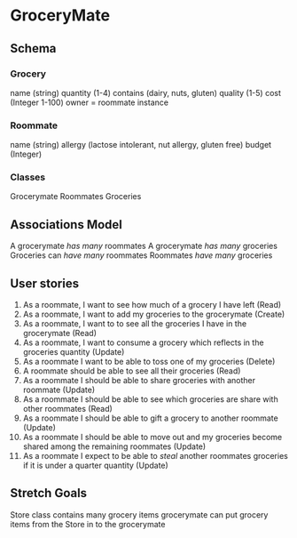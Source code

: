 
# GroceryMate 


## Schema

### Grocery
name (string)
quantity (1-4)
contains (dairy, nuts, gluten)
quality (1-5)
cost (Integer 1-100)
owner = roommate instance

### Roommate
name (string)
allergy (lactose intolerant, nut allergy, gluten free) 
budget (Integer)

### Classes
Grocerymate
Roommates
Groceries

## Associations Model
A grocerymate *has many* roommates
A grocerymate *has many* groceries
Groceries can *have many* roommates
Roommates *have many* groceries


## User stories
1. As a roommate, I want to see how much of a grocery I have left (Read)
2. As a roommate, I want to add my groceries to the grocerymate (Create)
3. As a roommate, I want to to see all the groceries I have in the grocerymate (Read)
4. As a roommate, I want to consume a grocery which reflects in the groceries quantity (Update) 
5. As a roommate I want to be able to toss one of my groceries (Delete)
6. A roommate should be able to see all their groceries (Read)
7. As a roommate I should be able to share groceries with another roommate (Update)
8. As a roommate I should be able to see which groceries are share with other roommates (Read)
9. As a roommate I should be able to gift a grocery to another roommate (Update)
10. As a roommate I should be able to move out and my groceries become shared among the remaining roommates (Update)
11. As a roommate I expect to be able to *steal* another roommates groceries if it is under a quarter quantity (Update)

## Stretch Goals
Store class contains many grocery items
grocerymate can put grocery items from the Store in to the grocerymate

